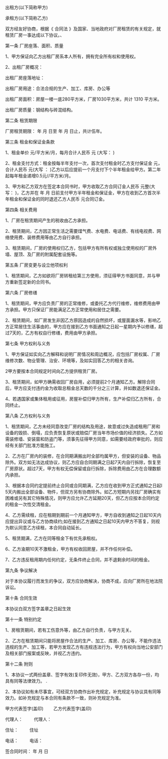 
 


出租方(以下简称甲方)


承租方(以下简称乙方)


双方经友好协商，根据《
合同法
》及国家、当地政府对厂房租赁的有关规定，就租赁厂房一事达成以下协议。、


第一条 厂房座落、面积、质量


1、甲方保证向乙方出租厂房系本人所有，拥有完全所有权和使用权。


2、出租厂房概况：


出租厂房座落地址：


出租厂房用途：合法合规的生产、加工、库房、办公等


出租厂房面积：房屋一楼一底280平方米，厂房1030平方米，共计 1310 平方米。


出租厂房质量：钢结构与砖混结构。


第二条 租赁期限


厂房租赁期限： 年 月 日至 年 月 日止，共计伍年。


第三条 租金和保证金条款


1、租金单价 元/平方米/月，每月合计人民币 元 (大写： )


2、租金支付方式：租金按每半年支付一次，首次支付租金时乙方支付保证金 元，合计人民币 元(大写 ： )乙方以后应提前一个月支付下个半年租金给甲方。第二年起每年租金递增0.5元//平方米/月。


3、甲方和乙方双方在签定本合同书时，甲方收取乙方合同订金人民币 元整(大写： )，乙方并在 年 月 日前支付甲方半年租金和保证金，甲方在收到乙方首次半年租金和保证金的同时退还乙方人民币 元合同订金。


第四条 相关费用


1、厂房在租赁期间产生的税收由乙方承担。


2、租赁期间，乙方因正常生活之需要煤气费、水电费、电话费、有线电视费、网络使用费、装修费用等由乙方自行承担。


3、租赁期间，厂房的使用权归乙方，包括甲方有所有权或独立使用权的厂房外墙、屋顶、及厂房的附属配套设施等。


第五条 厂房变更与设立他项权利


1、租赁期间，乙方如欲将厂房转租给第三方使用，须征得甲方书面同意，并与甲方重新签定新的合同书。


第六条 厂房修缮


1、租赁期间，甲方应负责厂房的正常维修，或委托乙方代行维修，维修费用由甲方承担。甲方只保证厂房能满足乙方正常使用和居住之需要。


2、租赁期间，如厂房发生非因乙方原因造成的自然损坏，或屋面漏水等，影响乙方正常居住生活事由的，甲方应在接到乙方书面通知之日起一星期内予以修缮，超过7天的，乙方有权自行修缮，费用由甲方承担。


第七条 甲方权利与义务


1、甲方保证如实向乙方解释和说明厂房情况和周边概况，应包括厂房权属、厂房维修次数、物业管理、治安、环境等，及如实回答乙方的相关咨询。


2甲方要按本合同规定时间向乙方提供租赁厂房。


3、租赁期间，如甲方确需收回厂房自用，必须提前2个月通知乙方。解除合同后，甲方应支付违约金为收取总租金总天数的千分之三计算，并如数退还保证金。


4、若遇国家或集体租用或征用，房屋补偿归甲方所有，生产补偿归乙方所有，合同终止。


第八条 乙方权利与义务


1、租赁期间，乙方未经同意改变厂房的结构及用途，故意或过失造成租用厂房和设备的毁损、倒塌，应负责恢复原状或赔偿厂房当年市场价值的经济损失。乙方如需装修墙、安装窗和防盗门等，须事先征得甲方同意，如需要经政府审批的，则应经有关部门批准方能施工。


2、乙方在厂房内的装修，在合同期满搬出时全部均属甲方，但安装的设备、物品除外。双方如无法达成协议，则乙方应自合同期满之日起7天内自行拆除，恢复至厂房原状。超过7天，甲方有权无偿保留或自行拆除，拆除费用由乙方在合理数额内承担。


3、根据本合同约定提前终止合同或合同期满，乙方应在收到甲方正式通知之日起l 5天内搬出全部设备、物件，但双方另有协商除外。如乙方短期内另找厂房确实有困难或另有其它特殊情况，则甲方应允许乙方延期20天，但乙方应按本合同约定的租金一次性交清租金。


4、乙方需续租，应在租期到期前一个月通知甲方，甲方自收到通知之日起10天内应提出异议或与乙方协商续约;如在接到乙方通知之日起10天内甲方不答复，则视为默认同意乙方续租，本合同自动延长。


5、租赁期满，乙方在同等租金下有优先承租权。


6、乙方渝期10天不激租金，甲方有权收回房屋，并不作任何补偿。


7、乙方违反租用期内任何约定，无条件终止合同，并不退剩余时间的租金。


第九条 争议解决


对于本协议履行而发生的争议，双方应协商解决，协商不成，应向厂房所在地法院诉讼。


第十条 合同生效


本协议白双方签字盖章之日起生效


第十一条 特别约定


1、房租赁期间，若有工伤意外等，由乙方自行负责，与甲方无关。


2、乙方在租赁期间只能将房屋作合法的生产、加工、库房、办公等，不能作违法违规的生产、加工等，若甲方发现乙方有违规违法行为，甲方有权向当地公安部门及相关部门报案或反映，并视乙方违约。


第十二条 附则


1、本协议一式两份盖章、签字有效(复印件无效)，甲方、乙方双方各存一份，均具有同等法律效力。 .


2、本协议如有未尽事宜，可经双方协商作出补充规定，补充规定与协议具有同等效力。如补充规定与本合同有条款不一致，则补充规定为准。


甲方代表签字(盖印) 　　乙方代表签字(盖印)


代理人： 　　                代理人：


住址： 　　                   住址


电话： 　　                   电话：


签合同时间： 年 月 日
 


 

 
 
 
 
 
  


  
 

  


  


  
 
 
 
 

